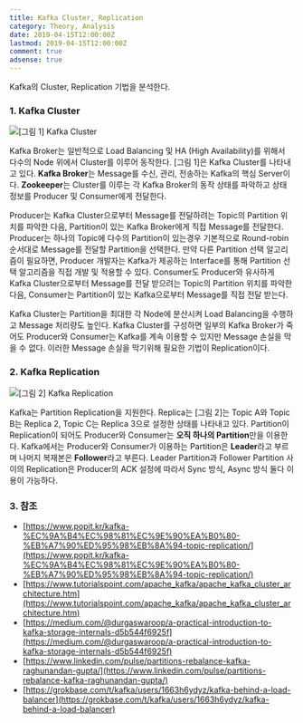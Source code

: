 ```yaml
---
title: Kafka Cluster, Replication
category: Theory, Analysis
date: 2019-04-15T12:00:00Z
lastmod: 2019-04-15T12:00:00Z
comment: true
adsense: true
---
```


Kafka의 Cluster, Replication 기법을 분석한다.

### 1. Kafka Cluster

![[그림 1] Kafka Cluster]({{site.baseurl}}/images/theory_analysis/Kafka_Cluster_Replication/Kafka_Cluster.PNG)

Kafka Broker는 일반적으로 Load Balancing 및 HA (High Availability)를 위해서 다수의 Node 위에서 Cluster를 이루어 동작한다. [그림 1]은 Kafka Cluster를 나타내고 있다. **Kafka Broker**는 Message를 수신, 관리, 전송하는 Kafka의 핵심 Server이다.  **Zookeeper**는 Cluster를 이루는 각 Kafka Broker의 동작 상태를 파악하고 상태 정보를 Producer 및 Consumer에게 전달한다.

Producer는 Kafka Cluster으로부터 Message를 전달하려는 Topic의 Partition 위치를 파악한 다음, Partition이 있는 Kafka Broker에게 직접 Message를 전달한다. Producer는 하나의 Topic에 다수의 Partition이 있는경우 기본적으로 Round-robin 순서대로 Message를 전달할 Partition을 선택한다. 만약 다른 Partition 선택 알고리즘이 필요하면, Producer 개발자는 Kafka가 제공하는 Interface를 통해 Partition 선택 알고리즘을 직접 개발 및 적용할 수 있다. 
Consumer도 Producer와 유사하게 Kafka Cluster으로부터 Message를 전달 받으려는 Topic의 Partition 위치를 파악한 다음, Consumer는 Partition이 있는 Kafka으로부터 Message를 직접 전달 받는다. 

Kafka Cluster는 Partition을 최대한 각 Node에 분산시켜 Load Balancing을 수행하고 Message 처리량도 높인다. Kafka Cluster를 구성하면 일부의 Kafka Broker가 죽어도 Producer와 Consumer는 Kafka를 계속 이용할 수 있지만 Message 손실을 막을 수 없다. 이러한 Message 손실을 막기위해 필요한 기법이 Replication이다.

### 2. Kafka Replication

![[그림 2] Kafka Replication]({{site.baseurl}}/images/theory_analysis/Kafka_Cluster_Replication/Kafka_Cluster_Replication.PNG)

Kafka는 Partition Replication을 지원한다. Replica는  [그림 2]는 Topic A와 Topic B는 Replica 2, Topic C는 Replica 3으로 설정한 상태를 나타내고 있다. Partition이 Replication이 되어도 Producer와 Consumer는 **오직 하나의 Partition**만을 이용한다. Kafka에서는 Producer와 Consumer가 이용하는 Partition은 **Leader**라고 부르며 나머지 복재본은 **Follower**라고 부른다. Leader Partition과 Follower Partition 사이의 Replication은 Producer의 ACK 설정에 따라서 Sync 방식, Async 방식 둘다 이용이 가능하다.

### 3. 참조

* [https://www.popit.kr/kafka-%EC%9A%B4%EC%98%81%EC%9E%90%EA%B0%80-%EB%A7%90%ED%95%98%EB%8A%94-topic-replication/](https://www.popit.kr/kafka-%EC%9A%B4%EC%98%81%EC%9E%90%EA%B0%80-%EB%A7%90%ED%95%98%EB%8A%94-topic-replication/)
* [https://www.tutorialspoint.com/apache_kafka/apache_kafka_cluster_architecture.htm](https://www.tutorialspoint.com/apache_kafka/apache_kafka_cluster_architecture.htm)
* [https://medium.com/@durgaswaroop/a-practical-introduction-to-kafka-storage-internals-d5b544f6925f](https://medium.com/@durgaswaroop/a-practical-introduction-to-kafka-storage-internals-d5b544f6925f)
* [https://www.linkedin.com/pulse/partitions-rebalance-kafka-raghunandan-gupta/](https://www.linkedin.com/pulse/partitions-rebalance-kafka-raghunandan-gupta/)
* [https://grokbase.com/t/kafka/users/1663h6ydyz/kafka-behind-a-load-balancer](https://grokbase.com/t/kafka/users/1663h6ydyz/kafka-behind-a-load-balancer)
